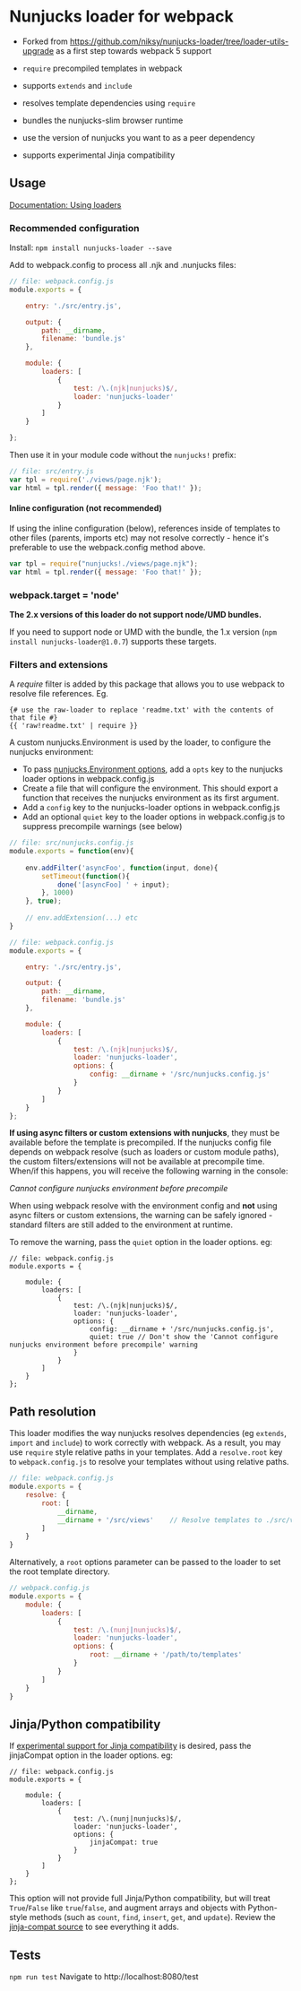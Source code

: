 # Nunjucks loader for webpack

- Forked from https://github.com/niksy/nunjucks-loader/tree/loader-utils-upgrade as a first step towards webpack 5 support

- `require` precompiled templates in webpack
- supports `extends` and `include`
- resolves template dependencies using `require`
- bundles the nunjucks-slim browser runtime
- use the version of nunjucks you want to as a peer dependency
- supports experimental Jinja compatibility

## Usage

[Documentation: Using loaders](http://webpack.github.io/docs/using-loaders.html)

### Recommended configuration

Install: `npm install nunjucks-loader --save`

Add to webpack.config to process all .njk and .nunjucks files:

``` javascript
// file: webpack.config.js
module.exports = {

    entry: './src/entry.js',

    output: {
        path: __dirname,
        filename: 'bundle.js'
    },

    module: {
        loaders: [
            {
                test: /\.(njk|nunjucks)$/,
                loader: 'nunjucks-loader'
            }
        ]
    }

};
```

Then use it in your module code without the `nunjucks!` prefix:

``` javascript
// file: src/entry.js
var tpl = require('./views/page.njk');
var html = tpl.render({ message: 'Foo that!' });
```

#### Inline configuration (not recommended)

If using the inline configuration (below), references inside of templates to other files (parents, imports etc) may not
resolve correctly - hence it's preferable to use the webpack.config method above.

``` javascript
var tpl = require("nunjucks!./views/page.njk");
var html = tpl.render({ message: 'Foo that!' });
```


### webpack.target = 'node'

**The 2.x versions of this loader do not support node/UMD bundles.**

If you need to support node or UMD with the bundle, the 1.x version (`npm install nunjucks-loader@1.0.7`) supports these
 targets.



### Filters and extensions

A *require* filter is added by this package that allows you to use webpack to resolve file references.
Eg.

```
{# use the raw-loader to replace 'readme.txt' with the contents of that file #}
{{ 'raw!readme.txt' | require }}
```


A custom nunjucks.Environment is used by the loader, to configure the nunjucks environment:

- To pass [nunjucks.Environment options](https://mozilla.github.io/nunjucks/api.html#environment), add a `opts` key to
 the nunjucks loader options in webpack.config.js
- Create a file that will configure the environment. This should export a function that receives the nunjucks
 environment as its first argument.
- Add a `config` key to the nunjucks-loader options in webpack.config.js
- Add an optional `quiet` key to the loader options in webpack.config.js to suppress precompile warnings (see below)

``` javascript
// file: src/nunjucks.config.js
module.exports = function(env){
    
    env.addFilter('asyncFoo', function(input, done){
        setTimeout(function(){
            done('[asyncFoo] ' + input);
        }, 1000)
    }, true);
    
    // env.addExtension(...) etc
}

// file: webpack.config.js
module.exports = {

    entry: './src/entry.js',

    output: {
        path: __dirname,
        filename: 'bundle.js'
    },

    module: {
        loaders: [
            {
                test: /\.(njk|nunjucks)$/,
                loader: 'nunjucks-loader',
                options: {
                    config: __dirname + '/src/nunjucks.config.js'
                }
            }
        ]
    }
};

```

__If using async filters or custom extensions with nunjucks__, they must be available before the template is precompiled.
 If the nunjucks config file depends on webpack resolve (such as loaders or custom module paths), the custom
 filters/extensions will not be available at precompile time. When/if this happens, you will receive the following
 warning in the console:

*Cannot configure nunjucks environment before precompile*

When using webpack resolve with the environment config and __not__ using async filters or custom extensions, the warning
 can be safely ignored - standard filters are still added to the environment at runtime.

To remove the warning, pass the `quiet` option in the loader options. eg:

```
// file: webpack.config.js
module.exports = {

    module: {
        loaders: [
            {
                test: /\.(njk|nunjucks)$/,
                loader: 'nunjucks-loader',
                options: {
                    config: __dirname + '/src/nunjucks.config.js',
                    quiet: true // Don't show the 'Cannot configure nunjucks environment before precompile' warning
                }
            }
        ]
    }
};
```




## Path resolution

This loader modifies the way nunjucks resolves dependencies (eg `extends`, `import` and `include`) to work correctly 
with webpack. As a result, you may use `require` style relative paths in your templates.
Add a `resolve.root` key to `webpack.config.js` to resolve your templates without using relative paths.


``` javascript
// file: webpack.config.js
module.exports = {
    resolve: {
        root: [
            __dirname,
            __dirname + '/src/views'    // Resolve templates to ./src/views
        ]
    }
}
```

Alternatively, a `root` options parameter can be passed to the loader to set the root template directory.

``` javascript
// webpack.config.js
module.exports = {
    module: {
        loaders: [
            {
                test: /\.(nunj|nunjucks)$/,
                loader: 'nunjucks-loader',
                options: {
                    root: __dirname + '/path/to/templates'
                }
            }
        ]
    }
}
```


## Jinja/Python compatibility

If [experimental support for Jinja compatibility](https://mozilla.github.io/nunjucks/api.html#installjinjacompat)
is desired, pass the jinjaCompat option in the loader options. eg:

```
// file: webpack.config.js
module.exports = {

    module: {
        loaders: [
            {
                test: /\.(nunj|nunjucks)$/,
                loader: 'nunjucks-loader',
                options: {
                    jinjaCompat: true
                }
            }
        ]
    }
};
```

This option will not provide full Jinja/Python compatibility, but will treat `True`/`False` like `true`/`false`, and
augment arrays and objects with Python-style methods (such as `count`, `find`, `insert`, `get`, and `update`).
Review the [jinja-compat source](https://github.com/mozilla/nunjucks/blob/master/src/jinja-compat.js) to see
everything it adds.




## Tests

`npm run test`
Navigate to http://localhost:8080/test
